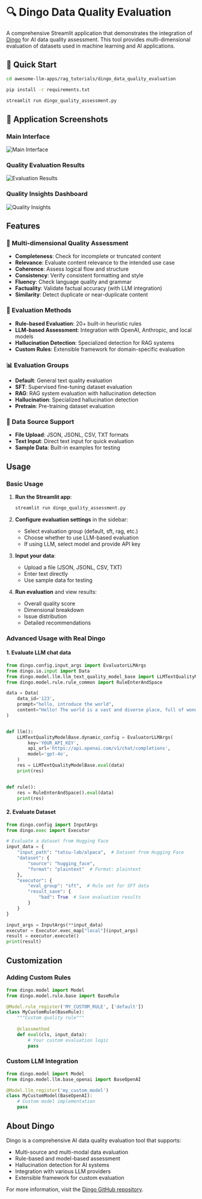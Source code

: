 # 🔍 Dingo Data Quality Evaluation

A comprehensive Streamlit application that demonstrates the integration of [Dingo](https://github.com/MigoXLab/dingo) for AI data quality assessment. This tool provides multi-dimensional evaluation of datasets used in machine learning and AI applications.

## 🚀 Quick Start

```bash
cd awesome-llm-apps/rag_tutorials/dingo_data_quality_evaluation

pip install -r requirements.txt

streamlit run dingo_quality_assessment.py
```

## 📸 Application Screenshots

### Main Interface
![Main Interface](asset/data_input.png)

### Quality Evaluation Results
![Evaluation Results](asset/evaluation_results.png)

### Quality Insights Dashboard
![Quality Insights](asset/quality_insights.png)

## Features

### 🎯 Multi-dimensional Quality Assessment
- **Completeness**: Check for incomplete or truncated content
- **Relevance**: Evaluate content relevance to the intended use case
- **Coherence**: Assess logical flow and structure
- **Consistency**: Verify consistent formatting and style
- **Fluency**: Check language quality and grammar
- **Factuality**: Validate factual accuracy (with LLM integration)
- **Similarity**: Detect duplicate or near-duplicate content

### 🤖 Evaluation Methods
- **Rule-based Evaluation**: 20+ built-in heuristic rules
- **LLM-based Assessment**: Integration with OpenAI, Anthropic, and local models
- **Hallucination Detection**: Specialized detection for RAG systems
- **Custom Rules**: Extensible framework for domain-specific evaluation

### 📊 Evaluation Groups
- **Default**: General text quality evaluation
- **SFT**: Supervised fine-tuning dataset evaluation
- **RAG**: RAG system evaluation with hallucination detection
- **Hallucination**: Specialized hallucination detection
- **Pretrain**: Pre-training dataset evaluation

### 🔧 Data Source Support
- **File Upload**: JSON, JSONL, CSV, TXT formats
- **Text Input**: Direct text input for quick evaluation
- **Sample Data**: Built-in examples for testing


## Usage

### Basic Usage

1. **Run the Streamlit app**:
   ```bash
   streamlit run dingo_quality_assessment.py
   ```

2. **Configure evaluation settings** in the sidebar:
   - Select evaluation group (default, sft, rag, etc.)
   - Choose whether to use LLM-based evaluation
   - If using LLM, select model and provide API key

3. **Input your data**:
   - Upload a file (JSON, JSONL, CSV, TXT)
   - Enter text directly
   - Use sample data for testing

4. **Run evaluation** and view results:
   - Overall quality score
   - Dimensional breakdown
   - Issue distribution
   - Detailed recommendations

### Advanced Usage with Real Dingo

#### 1. Evaluate LLM chat data

```python
from dingo.config.input_args import EvaluatorLLMArgs
from dingo.io.input import Data
from dingo.model.llm.llm_text_quality_model_base import LLMTextQualityModelBase
from dingo.model.rule.rule_common import RuleEnterAndSpace

data = Data(
    data_id='123',
    prompt="hello, introduce the world",
    content="Hello! The world is a vast and diverse place, full of wonders, cultures, and incredible natural beauty."
)


def llm():
    LLMTextQualityModelBase.dynamic_config = EvaluatorLLMArgs(
        key='YOUR_API_KEY',
        api_url='https://api.openai.com/v1/chat/completions',
        model='gpt-4o',
    )
    res = LLMTextQualityModelBase.eval(data)
    print(res)


def rule():
    res = RuleEnterAndSpace().eval(data)
    print(res)
```

#### 2. Evaluate Dataset

```python
from dingo.config import InputArgs
from dingo.exec import Executor

# Evaluate a dataset from Hugging Face
input_data = {
    "input_path": "tatsu-lab/alpaca",  # Dataset from Hugging Face
    "dataset": {
        "source": "hugging_face",
        "format": "plaintext"  # Format: plaintext
    },
    "executor": {
        "eval_group": "sft",  # Rule set for SFT data
        "result_save": {
            "bad": True  # Save evaluation results
        }
    }
}

input_args = InputArgs(**input_data)
executor = Executor.exec_map["local"](input_args)
result = executor.execute()
print(result)
```


## Customization

### Adding Custom Rules

```python
from dingo.model import Model
from dingo.model.rule.base import BaseRule

@Model.rule_register('MY_CUSTOM_RULE', ['default'])
class MyCustomRule(BaseRule):
    """Custom quality rule"""
    
    @classmethod
    def eval(cls, input_data):
        # Your custom evaluation logic
        pass
```

### Custom LLM Integration

```python
from dingo.model import Model
from dingo.model.llm.base_openai import BaseOpenAI

@Model.llm_register('my_custom_model')
class MyCustomModel(BaseOpenAI):
    # Custom model implementation
    pass
```


## About Dingo

Dingo is a comprehensive AI data quality evaluation tool that supports:
- Multi-source and multi-modal data evaluation
- Rule-based and model-based assessment
- Hallucination detection for AI systems
- Integration with various LLM providers
- Extensible framework for custom evaluation

For more information, visit the [Dingo GitHub repository](https://github.com/MigoXLab/dingo).


